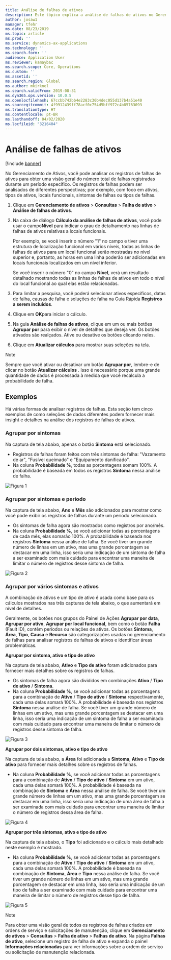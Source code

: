 ```yaml
---
title: Análise de falhas de ativos
description: Este tópico explica a análise de falhas de ativos no Gerenciamento de Ativos.
author: josaw1
manager: tfehr
ms.date: 08/23/2019
ms.topic: article
ms.prod: ''
ms.service: dynamics-ax-applications
ms.technology: ''
ms.search.form: ''
audience: Application User
ms.reviewer: kamaybac
ms.search.scope: Core, Operations
ms.custom: ''
ms.assetid: ''
ms.search.region: Global
ms.author: mkirknel
ms.search.validFrom: 2019-08-31
ms.dyn365.ops.version: 10.0.5
ms.openlocfilehash: 67ccbb742bb4e2283c30b4dec055d137b4a51e40
ms.sourcegitcommit: 4f9912439ff78acf0c754d5bff972c4b85763093
ms.translationtype: HT
ms.contentlocale: pt-BR
ms.lasthandoff: 04/02/2020
ms.locfileid: "3216404"
---
```

# <a name="asset-fault-analysis"></a>Análise de falhas de ativos

[!include [banner](../../includes/banner.md)]

 

No Gerenciamento de Ativos, você pode analisar os registros de falhas de ativos para obter uma visão geral do número total de falhas registradas durante um período específico. Os registros de falhas podem ser analisados de diferentes perspectivas; por exemplo, com foco em ativos, tipos de ativos, locais funcionais, sintomas de falhas ou tipos de falhas.

1. Clique em **Gerenciamento de ativos** > **Consultas** > **Falha de ativo** > **Análise de falhas de ativos**.

2. Na caixa de diálogo **Cálculo da análise de falhas de ativos**, você pode usar o campo**Nível** para indicar o grau de detalhamento nas linhas de falhas de ativos relativas a locais funcionais. 

    Por exemplo, se você inserir o número "1" no campo e tiver uma estrutura de localização funcional em vários níveis, todas as linhas de falhas de ativos para um local funcional serão mostradas no nível superior e, portanto, as horas em uma linha poderão ser adicionadas em locais funcionais localizados em um nível inferior. 
        
    Se você inserir o número "0" no campo **Nível**, verá um resultado detalhado mostrando todas as linhas de falhas de ativos em todo o nível do local funcional ao qual elas estão relacionadas.

3. Para limitar a pesquisa, você poderá selecionar ativos específicos, datas de falha, causas de falha e soluções de falha na Guia Rápida **Registros a serem incluídos**.

4. Clique em **OK**para iniciar o cálculo.

5. Na guia **Análise de falhas de ativos**, clique em um ou mais botões **Agrupar por** para exibir o nível de detalhes que deseja ver. Os botões ativados são realçados. Ative ou desative os botões clicando neles.

6. Clique em **Atualizar cálculos** para mostrar suas seleções na tela. 

>[!NOTE]
>Sempre que você ativar ou desativar um botão **Agrupar por**, lembre-e de clicar no botão **Atualizar cálculos** . Isso é necessário porque uma grande quantidade de dados é processada à medida que você recalcula a probabilidade de falha.

## <a name="examples"></a>Exemplos

Há várias formas de analisar registros de falhas. Esta seção tem cinco exemplos de como seleções de dados diferentes podem fornecer mais insight e detalhes na análise dos registros de falhas de ativos.

### <a name="group-by-symptoms"></a>Agrupar por sintomas

Na captura de tela abaixo, apenas o botão **Sintoma** está selecionado.

- Registros de falhas foram feitos com três sintomas de falha: "Vazamento de ar", "Fusível queimado" e "Equipamento danificado".  
- Na coluna **Probabilidade %**, todas as porcentagens somam 100%. A probabilidade é baseada em todos os registros **Sintoma** nessa análise de falha.

![Figura 1](media/06-controlling-and-reporting.png)

### <a name="group-by-symptoms-and-time-period"></a>Agrupar por sintomas e período

Na captura de tela abaixo, **Ano** e **Mês** são adicionados para mostrar como você pode exibir os registros de falhas durante um período selecionado.

- Os sintomas de falha agora são mostrados como registros por ano/mês.  
- Na coluna **Probabilidade %**, se você adicionar todas as porcentagens de cada mês, elas somarão 100%. A probabilidade é baseada nos registros **Sintoma** nessa análise de falha. Se você tiver um grande número de linhas em um ativo, mas uma grande porcentagem se destacar em uma linha, isso seria uma indicação de um sintoma de falha a ser examinado com mais cuidado para encontrar uma maneira de limitar o número de registros desse sintoma de falha.

![Figura 2](media/07-controlling-and-reporting.png)

### <a name="group-by-multiple-symptoms-and-assets"></a>Agrupar por vários sintomas e ativos

A combinação de ativos e um tipo de ativo é usada como base para os cálculos mostrados nas três capturas de tela abaixo, o que aumentará em nível de detalhes.  

Geralmente, os botões nos grupos do Painel de Ações **Agrupar por data**, **Agrupar por ativo**, **Agrupar por local funcional**, bem como o botão **Falha** (Fault ID), contêm períodos ou relações de ativos. Os botões **Sintoma**, **Área**, **Tipo**, **Causa** e **Recurso** são categorizações usadas no gerenciamento de falhas para analisar registros de falhas de ativos e identificar áreas problemáticas.  

**Agrupar por sintoma, ativo e tipo de ativo**

Na captura de tela abaixo, **Ativo** e **Tipo de ativo** foram adicionados para fornecer mais detalhes sobre os registros de falhas.

- Os sintomas de falha agora são divididos em combinações **Ativo** / **Tipo de ativo** / **Sintoma**.  
- Na coluna **Probabilidade %**, se você adicionar todas as porcentagens para a combinação de **Ativo** / **Tipo de ativo** / **Sintoma** respectivamente, cada uma delas somará 100%. A probabilidade é baseada nos registros **Sintoma** nessa análise de falha. Se você tiver um grande número de linhas em um ativo, mas uma grande porcentagem se destacar em uma linha, isso seria uma indicação de um sintoma de falha a ser examinado com mais cuidado para encontrar uma maneira de limitar o número de registros desse sintoma de falha.

![Figura 3](media/08-controlling-and-reporting.png)

**Agrupar por dois sintomas, ativo e tipo de ativo**

Na captura de tela abaixo, a **Área** foi adicionada a **Sintoma**, **Ativo** e **Tipo de ativo** para fornecer mais detalhes sobre os registros de falhas.

- Na coluna **Probabilidade %**, se você adicionar todas as porcentagens para a combinação de **Ativo** / **Tipo de ativo** / **Sintoma** em um ativo, cada uma delas somará 100%. A probabilidade é baseada na combinação de **Sintoma** e **Área** nessa análise de falha. Se você tiver um grande número de linhas em um ativo, mas uma grande porcentagem se destacar em uma linha, isso seria uma indicação de uma área de falha a ser examinada com mais cuidado para encontrar uma maneira de limitar o número de registros dessa área de falha.  

![Figura 4](media/09-controlling-and-reporting.png)

**Agrupar por três sintomas, ativo e tipo de ativo**

Na captura de tela abaixo, o **Tipo** foi adicionado e o cálculo mais detalhado neste exemplo é mostrado.
 
- Na coluna **Probabilidade %**, se você adicionar todas as porcentagens para a combinação de **Ativo** / **Tipo de ativo** / **Sintoma** em um ativo, cada uma delas somará 100%. A probabilidade é baseada na combinação de **Sintoma**, **Área** e **Tipo** nessa análise de falha. Se você tiver um grande número de linhas em um ativo, mas uma grande porcentagem se destacar em uma linha, isso seria uma indicação de um tipo de falha a ser examinado com mais cuidado para encontrar uma maneira de limitar o número de registros desse tipo de falha.

![Figura 5](media/10-controlling-and-reporting.png)


>[!NOTE]
>Para obter uma visão geral de todos os registros de falhas criados em ordens de serviço e solicitações de manutenção, clique em **Gerenciamento de ativos** > **Consultas** > **Falha de ativo** > **Falhas de ativo**. Na página **Falhas de ativo**, selecione um registro de falha de ativo e expanda o painel **Informações relacionadas** para ver informações sobre a ordem de serviço ou solicitação de manutenção relacionada.

